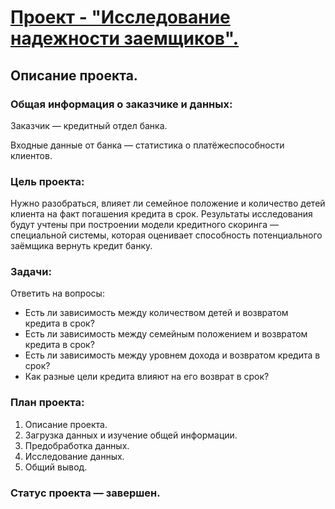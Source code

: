 # [Проект - "Исследование надежности заемщиков".](https://github.com/usr036943/yandex_practicum_projects/blob/main/1.%20Исследование%20надёжности%20заёмщиков/1.%20Исследование%20надёжности%20заёмщиков.ipynb)
## Описание проекта.
### Общая информация о заказчике и данных: 
Заказчик — кредитный отдел банка.

Входные данные от банка — статистика о платёжеспособности клиентов. 

### Цель проекта:
Нужно разобраться, влияет ли семейное положение и количество детей клиента на факт погашения кредита в срок. Результаты исследования будут учтены при построении модели кредитного скоринга — специальной системы, которая оценивает способность потенциального заёмщика вернуть кредит банку.

### Задачи: 

Ответить на вопросы:

- Есть ли зависимость между количеством детей и возвратом кредита в срок?
- Есть ли зависимость между семейным положением и возвратом кредита в срок?
- Есть ли зависимость между уровнем дохода и возвратом кредита в срок?
- Как разные цели кредита влияют на его возврат в срок?

### План проекта:

1. Описание проекта.
2. Загрузка данных и изучение общей информации.
3. Предобработка данных.
4. Исследование данных.
5. Общий вывод.

### Статус проекта — завершен.  
